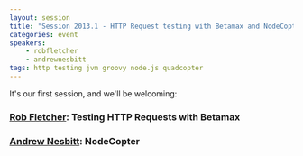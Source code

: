```yaml
---
layout: session
title: "Session 2013.1 - HTTP Request testing with Betamax and NodeCopter"
categories: event
speakers: 
    - robfletcher
    - andrewnesbitt
tags: http testing jvm groovy node.js quadcopter
---
```

It's our first session, and we'll be welcoming:

### <a href="{% post_url 2000-01-01-rob-fletcher %}">Rob Fletcher</a>: Testing HTTP Requests with Betamax

### <a href="{% post_url 2000-01-01-andrew-nesbitt %}">Andrew Nesbitt</a>: NodeCopter
